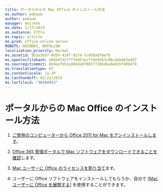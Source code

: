 ```yaml
---
title: ポータルからの Mac Office のインストール方法
ms.author: pebaum
author: pebaum
manager: mnirkhe
ms.date: 1/17/2019
ms.audience: ITPro
ms.topic: article
ms.prod: office-online-server
ROBOTS: NOINDEX, NOFOLLOW
localization_priority: Normal
ms.assetid: 9b3a36d7-9d59-424f-91f4-5cd58a878ef8
ms.openlocfilehash: e6bb4fd2f7ffb957ecf7de9263c08cdebde5ed97
ms.sourcegitcommit: 6b9eefb52a966da978037728bd6e0e635f40b479
ms.translationtype: HT
ms.contentlocale: ja-JP
ms.lasthandoff: 02/22/2019
ms.locfileid: "30204953"
---
```

# <a name="how-to-install-mac-office-from-the-portal"></a>ポータルからの Mac Office のインストール方法


1. [ご使用のコンピューターから Office 2011 for Mac をアンインストールします](https://support.office.com/article/4bfcd230-0ea1-4656-bf30-dbfa44d358fa?wt.mc_id=Alchemy_ClientDIA)。
    
2. [Office 365 管理ポータルで Mac ソフトウェアをダウンロードできることを確認](https://support.office.com/article/c13051e6-f75c-4737-bc0d-7685dcedf360?wt.mc_id=Alchemy_ClientDIA)します。
    
3. [Mac ユーザーに Office のライセンスを割り当て](https://support.office.com/article/997596B5-4173-4627-B915-36ABAC6786DC?wt.mc_id=Alchemy_ClientDIA)ます。
    
4. ユーザーに Office ソフトウェアをインストールしてもらうか、自分で [[Mac ユーザーに Office を展開する]](https://docs.microsoft.com/DeployOffice/mac/deployment-guide-for-office-for-mac) を使用することができます。